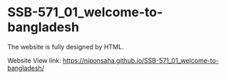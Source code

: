# SSB-571_01_welcome-to-bangladesh
The website is fully designed by HTML. 

Website View link: 
https://niponsaha.github.io/SSB-571_01_welcome-to-bangladesh/
